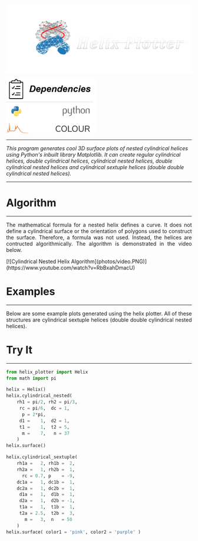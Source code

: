 <p align="left">
    <img width="750px" src="photos/helix_plotter.png">
</p>
<p align="left">
    <img width="244px" src="photos/dependencies.png">
</p>
<hr>
<p aling="justify">
    <i>
        This program generates cool 3D surface plots of nested cylindrical helices using Python's inbuilt library Matplotlib.
        It can create regular cylindrical helices, double cylindrical helices, cylindrical nested helices, 
        double cylindrical nested helices and cylindrical sextuple helices (double double cylindrical nested helices).
    </i>
</p>
<hr>
<h1>Algorithm</h1>
<hr>
<p align="justify">
    The mathematical formula for a nested helix defines a curve. It does not define a cylindrical surface or the orientation of polygons used to construct the surface. 
    Therefore, a formula was not used. Instead, the helices are contructed algorithmically. The algorithm is demonstrated in the video below.
</p>
[![Cylindrical Nested Helix Algorithm](photos/video.PNG)](https://www.youtube.com/watch?v=RbBxahDmacU)
<h1>Examples</h1>
<hr>
<p align="justify">
    Below are some example plots generated using the helix plotter. All of these structures are cylindrical sextuple helices (double double cylindrical nested helices).
</p>
<h1>Try It</h1>
<hr>

```python
from helix_plotter import Helix
from math import pi
```


```python
helix = Helix()
helix.cylindrical_nested(
    rh1 = pi/2, rh2 = pi/3,
     rc = pi/6,  dc = 1,
      p = 2*pi,
     d1 =    1,  d2 = 1,
     t1 =    1,  t2 = 5,
      m =    7,   n = 37
    ) 
helix.surface()
```


```python
helix.cylindrical_sextuple(
    rh1a =   2, rh1b =  2,
    rh2a =   1, rh2b =  1,
      rc = 0.7, p    = -9,
    dc1a =   1, dc1b =  1,
    dc2a =   1, dc2b =  1,
     d1a =   1,  d1b =  1,
     d2a =   1,  d2b = -1,
     t1a =   1,  t1b =  1,
     t2a = 2.5,  t2b =  3,
       m =   3,  n   = 50
    )
helix.surface( color1 = 'pink', color2 = 'purple' )
```
